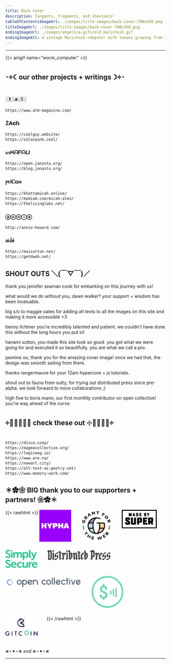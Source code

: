 ```yaml
---
title: Back Cover
description: Tangents, fragments, and shoutouts!
tableOfContentsImageUrl: ./images/title-images/back-cover-700x350.png
titleImageUrl: ./images/title-images/back-cover-700x350.png
endingImageUrl: ./images/angelica-gifs/old_macintosh.gif
endingImageAlt: A vintage Macintosh computer with leaves growing from it
---
```


---

{{< anigif name="worm_computer" >}}


## ･༓☾our other projects + writings☽༓･ 

### ░t░a░l░
```
https://www.atm-magazine.com/
```

### Ż₳𝐜𝕙
```
https://coolguy.website/
https://solarpunk.cool/
```

### ᔕᕼᗩᖴᗩᒪI
```
https://open.janastu.org/
https://blog.janastu.org/
```

### ϻ𝔦𝐂αн
```
https://khattamicah.online/
https://medium.com/micah-alex/
https://thelivinglabs.net/
```

### ⓐⓝⓝⓘⓔ
```
http://annie-howard.com/
```

### ʍǟɨ
```
https://maisutton.net/
https://getdweb.net/
```

## SHOUT OUTS ＼(￣▽￣)／

thank you jennifer seaman cook for embarking on this journey with us!

what would we do without you, dawn walker? your support + wisdom has been invaluable.

big s/o to maggie oates for adding alt texts to all the images on this site and making it more accessible <3

benny lichtner you're incredibly talented and patient. we couldn't have done this without the long hours you put in!

hanami sutton, you made this site look so good. you got what we were going for and executed it so beautifully. you are what we call a pro.

jasmine ou, thank you for the amazing cover image! once we had that, the design was smooth sailing from there.

thanks rangermauve for your 12am hypercore + js tutorials.

shout out to fauno from sutty, for trying out distributed press since pre-alpha. we look forward to more collaborations ;)

high five to boris mann, our first monthly contributor on open collective! you're way ahead of the curve.

## ༓༝̩̩̥͙⊹ check these out ⊹༝̩̩̥͙༓

```
https://disco.coop/
https://magmacollective.org/
https://logicmag.io/
https://www.are.na/
https://newart.city/
https://alt-text-as-poetry.net/
https://www.memory-work.com/
```


## ＊✿❀ BIG thank you to our supporters + partners! ❀✿＊
{{< rawhtml >}}
<a href="https://hypha.coop" target="_blank"><img src="logo-hypha.png" style="vertical-align:top; padding-right:5%; padding-bottom:5%; max-width:20%; max-height:100px;"></a>
<a href="https://grantfortheweb.org" target="_blank"><img src="logo-gftw.png" style="vertical-align:top; padding-right:5%; padding-bottom:5%; max-width:20%; max-height:100px;"></a>
<a href="https://www.madebysuper.com" target="_blank"><img src="logo-madebysuper.png" style="vertical-align:top; padding-right:5%; padding-bottom:5%; max-width:22%; max-height:100px;"></a>
<a href="https://simplysecure.org" target="_blank"><img src="logo-simplysecure.png" style="vertical-align:top; padding-right:5%; padding-bottom:5%; max-width:20%; max-height:100px;"></a>
<a href="https://distributed.press" target="_blank"><img src="logo-distributedpress.png" style="vertical-align:top; padding-right:5%; padding-bottom:5%; max-width:40%; max-height:100px;"></a>
<a href="https://opencollective.com" target="_blank"><img src="logo-opencollective.png" style="vertical-align:top; padding-right:5%; padding-bottom:5%; max-width:48%; max-height:100px;"></a>
<a href="https://webmonetization.org" target="_blank"><img src="logo-webmonetization.png" style="vertical-align:top; padding-right:5%; padding-bottom:5%; max-width:20%; max-height:100px;"></a>
<a href="https://gitcoin.co" target="_blank"><img src="logo-gitcoin.png" style="vertical-align:top; padding-right:5%; padding-bottom:5%; max-width:20%; max-height:100px;"></a>
{{< /rawhtml >}}

⋇⋆✦⋆⋇ _end_ ⋇⋆✦⋆⋇

---
